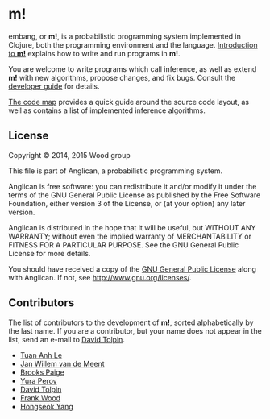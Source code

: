 # __m!__

embang, or __m!__, is a probabilistic programming system
implemented in Clojure, both the programming environment and
the language. [Introduction to __m!__](doc/intro.md) explains
how to write and run programs in __m!__.

You are welcome to write programs which call inference,
as well as extend __m!__ with new algorithms,
propose changes, and fix bugs. Consult the [developer
guide](doc/devel.md) for details.

[The code map](doc/codemap.md) provides a quick guide around
the source code layout, as well as contains a list of implemented
inference algorithms.

## License

Copyright © 2014, 2015 Wood group

This file is part of Anglican, a probabilistic programming system.

Anglican is free software: you can redistribute it and/or modify
it under the terms of the GNU General Public License as published by
the Free Software Foundation, either version 3 of the License, or
(at your option) any later version.

Anglican is distributed in the hope that it will be useful,
but WITHOUT ANY WARRANTY; without even the implied warranty of
MERCHANTABILITY or FITNESS FOR A PARTICULAR PURPOSE.  See the
GNU General Public License for more details.

You should have received a copy of the [GNU General Public
License](gpl-3.0.txt) along with Anglican.  If not, see
<http://www.gnu.org/licenses/>.

## Contributors

The list of contributors to the development of __m!__, sorted
alphabetically by the last name. If you are a contributor,
but your name does not appear in the list, send an e-mail
to [David Tolpin](mailto:dvd@offtopia.net).

* [Tuan Anh Le](https://bitbucket.org/tuananhle)
* [Jan Willem van de Meent](https://bitbucket.org/jwvdm)
* [Brooks Paige](https://bitbucket.org/brx)
* [Yura Perov](https://bitbucket.org/perov)
* [David Tolpin](https://bitbucket.org/dtolpin)
* [Frank Wood](https://bitbucket.org/fwood)
* [Hongseok Yang](https://bitbucket.org/hongseok_yang)

